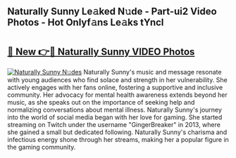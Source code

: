 ## Naturally Sunny Le𝚊ked N𝚞de - Part-ui2 Video Photos - Hot Onlyf𝚊ns Le𝚊ks tYncl

# <h2><a href="http://ac12879.deff.icu/?id=Naturally+Sunny">🔗 New 👉🔴 Naturally Sunny VIDEO Photos</a></h2>

[![Naturally Sunny N𝚞des](https://i.imgur.com/rIISA9y.gif)](http://ac12879.deff.icu/?id=Naturally+Sunny)
Naturally Sunny's music and message resonate with young audiences who find solace and strength in her vulnerability. She actively engages with her fans online, fostering a supportive and inclusive community. Her advocacy for mental health awareness extends beyond her music, as she speaks out on the importance of seeking help and normalizing conversations about mental illness. Naturally Sunny's journey into the world of social media began with her love for gaming. She started streaming on Twitch under the username "GingerBreaker" in 2013, where she gained a small but dedicated following. Naturally Sunny's charisma and infectious energy shone through her streams, making her a popular figure in the gaming community.
